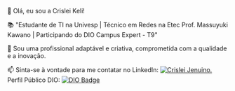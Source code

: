 👋 Olá, eu sou a Crislei Keli!

📚 "Estudante de TI na Univesp | Técnico em Redes na Etec Prof. Massuyuki Kawano | Participando do DIO Campus Expert - T9"

🤝 Sou uma profissional adaptável e criativa, comprometida com a qualidade e a inovação.

📫 Sinta-se à vontade para me contatar no LinkedIn: [![Crislei Jenuino.](https://img.shields.io/badge/-LinkedIn-%230077B5?style=for-the-badge&logo=linkedin&logoColor=white)](https://www.linkedin.com/in/crisleikelijenuino/)
Perfil Público DIO: [![DIO Badge](https://img.shields.io/badge/-DIO-%237159c1?style=for-the-badge&logo=data:image/png;base64,[BASE64_STRING]&logoColor=white)](https://https://web.dio.me/users/crislei_jenuino?tab=achievements)
<!---
CrisleiKeli/CrisleiKeli is a ✨ special ✨ repository because its `README.md` (this file) appears on your GitHub profile.
You can click the Preview link to take a look at your changes.
--->
